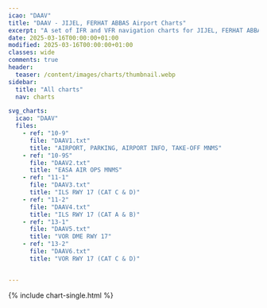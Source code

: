 ```yaml
---
icao: "DAAV" 
title: "DAAV - JIJEL, FERHAT ABBAS Airport Charts"
excerpt: "A set of IFR and VFR navigation charts for JIJEL, FERHAT ABBAS Airport"
date: 2025-03-16T00:00:00+01:00
modified: 2025-03-16T00:00:00+01:00
classes: wide
comments: true
header:
  teaser: /content/images/charts/thumbnail.webp
sidebar:
  title: "All charts"
  nav: charts

svg_charts:
  icao: "DAAV"
  files:
    - ref: "10-9"
      file: "DAAV1.txt"
      title: "AIRPORT, PARKING, AIRPORT INFO, TAKE-OFF MNMS"
    - ref: "10-9S"
      file: "DAAV2.txt"
      title: "EASA AIR OPS MNMS"
    - ref: "11-1"
      file: "DAAV3.txt"
      title: "ILS RWY 17 (CAT C & D)"
    - ref: "11-2"
      file: "DAAV4.txt"
      title: "ILS RWY 17 (CAT A & B)"
    - ref: "13-1"
      file: "DAAV5.txt"
      title: "VOR DME RWY 17"
    - ref: "13-2"
      file: "DAAV6.txt"
      title: "VOR RWY 17 (CAT C & D)"


---
```


{% include chart-single.html %}
